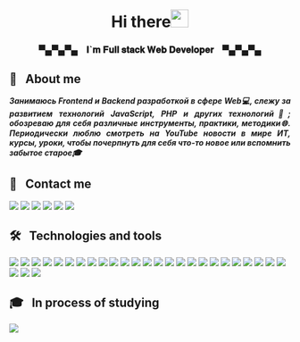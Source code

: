 <h1 align="center">Hi there<img src="https://github.com/blackcater/blackcater/raw/main/images/Hi.gif" height="32"/></h1>
<h3 align="center">▀▄▀▄▀▄ &nbsp;&nbsp; 𝐈`𝐦 𝐅𝐮𝐥𝐥 𝐬𝐭𝐚𝐜𝐤 𝐖𝐞𝐛 𝐃𝐞𝐯𝐞𝐥𝐨𝐩𝐞𝐫 &nbsp;&nbsp; ▀▄▀▄▀▄</h3>

## 💁 &nbsp; About me

<p align="justify" style="font-weight: bold;"><i>Занимаюсь Frontend и Backend разработкой в сфере Web💻, cлежу за развитием технологий JavaScript, PHP и других технологий👀; обозреваю для себя различные инструменты, практики, методики🌐. Периодически люблю смотреть на YouTube новости в мире ИТ, курсы, уроки, чтобы почерпнуть для себя что-то новое или вспомнить забытое старое🎓</i></p>

## 📓 &nbsp; Contact me

<p>
<a href="mailto:promasters93@gmail.com"><img src="https://img.shields.io/badge/Gmail-D14836?style=for-the-badge&logo=gmail&logoColor=white" /></a>
<a href="https://t.me/ProMastersss"><img src="https://img.shields.io/badge/Telegram-2CA5E0?style=for-the-badge&logo=telegram&logoColor=white" /></a>
<a href="https://youtube.com/@ProMasters93"><img src="https://img.shields.io/badge/YouTube-FF0000?style=for-the-badge&logo=youtube&logoColor=white" /></a>
<a href="https://leetcode.com/promasters93/"><img src="https://img.shields.io/badge/-LeetCode-FFA116?style=for-the-badge&logo=LeetCode&logoColor=black" /></a>
<a href="https://www.codewars.com/users/ProMastersss"><img src="https://img.shields.io/badge/Codewars-B1361E?style=for-the-badge&logo=Codewars&logoColor=white" /></a>
<a href="https://github.com/ProMastersss"><img src="https://img.shields.io/badge/GitHub-100000?style=for-the-badge&logo=github&logoColor=white" /></a>
</p>

## 🛠 &nbsp; Technologies and tools

  <!-- width="120" height="44" -->
<span align="center">
  <img src="https://readme-components.vercel.app/api?component=logo&logo=javascript&desc=JavaScript&textfill=ffffff&fill=111111&svgfill=F7DF1E" />
  <img src="https://readme-components.vercel.app/api?component=logo&logo=typescript&desc=TypeScript&textfill=ffffff&fill=111111&svgfill=3178C6" />
  <img src="https://readme-components.vercel.app/api?component=logo&logo=react&textfill=ffffff&fill=111111&svgfill=61DAFB" />
  <img src="https://readme-components.vercel.app/api?component=logo&logo=angular&textfill=ffffff&fill=111111&svgfill=DD0031" />
  <img src="https://readme-components.vercel.app/api?component=logo&logo=reactivex&&desc=RxJS&textfill=ffffff&fill=111111&svgfill=B7178C" />
  <!-- <img src="https://readme-components.vercel.app/api?component=logo&logo=nextdotjs&textfill=ffffff&fill=111111&svgfill=000000" /> -->
  <img src="https://readme-components.vercel.app/api?component=logo&logo=redux&textfill=ffffff&fill=111111&svgfill=764ABC" />
  <img src="https://readme-components.vercel.app/api?component=logo&logo=webpack&textfill=ffffff&fill=111111&svgfill=8DD6F9" />
  <img src="https://readme-components.vercel.app/api?component=logo&logo=html5&&desc=HTML&textfill=ffffff&fill=111111&svgfill=E34F26" />
  <img src="https://readme-components.vercel.app/api?component=logo&logo=css3&&desc=CSS&textfill=ffffff&fill=111111&svgfill=1572B6" />
  <img src="https://readme-components.vercel.app/api?component=logo&logo=sass&textfill=ffffff&fill=111111&svgfill=CC6699" />
  <!-- <img src="https://readme-components.vercel.app/api?component=logo&logo=less&textfill=ffffff&fill=111111&svgfill=1D365D" /> -->
  <img src="https://readme-components.vercel.app/api?component=logo&logo=graphql&desc=GraphQl&textfill=ffffff&fill=111111&svgfill=E10098" />
  <!-- <img src="https://readme-components.vercel.app/api?component=logo&logo=nodedotjs&textfill=ffffff&fill=111111&svgfill=339933" /> -->
  <!-- <img src="https://readme-components.vercel.app/api?component=logo&logo=sequelize&textfill=ffffff&fill=111111&svgfill=52B0E7" /> -->
  <img src="https://readme-components.vercel.app/api?component=logo&logo=nestjs&desc=Nest&textfill=ffffff&fill=111111&svgfill=E0234E" />
  <img src="https://readme-components.vercel.app/api?component=logo&logo=jest&textfill=ffffff&fill=111111&svgfill=C21325" />
  <img src="https://readme-components.vercel.app/api?component=logo&logo=php&desc=PHP&textfill=ffffff&fill=111111&svgfill=777BB4" />
  <img src="https://readme-components.vercel.app/api?component=logo&logo=laravel&textfill=ffffff&fill=111111&svgfill=FF2D20" />
  <img src="https://readme-components.vercel.app/api?component=logo&logo=nginx&textfill=ffffff&fill=111111&svgfill=009639" />
  <img src="https://readme-components.vercel.app/api?component=logo&logo=mysql&textfill=ffffff&fill=111111&svgfill=4479A1" />
  <img src="https://readme-components.vercel.app/api?component=logo&logo=postgresql&desc=PostgreSql&textfill=ffffff&fill=111111&svgfill=4169E1" />
  <img src="https://readme-components.vercel.app/api?component=logo&logo=mongodb&desc=MongoDB&textfill=ffffff&fill=111111&svgfill=47A248" />
  <!-- <img src="https://readme-components.vercel.app/api?component=logo&logo=clickhouse&textfill=ffffff&fill=111111&svgfill=FFCC01" /> -->
  <img src="https://readme-components.vercel.app/api?component=logo&logo=docker&textfill=ffffff&fill=111111&svgfill=2496ED" />
  <img src="https://readme-components.vercel.app/api?component=logo&logo=gitlab&desc=GitLab&textfill=ffffff&fill=111111&svgfill=FC6D26" />
  <img src="https://readme-components.vercel.app/api?component=logo&logo=github&desc=GitHub&textfill=ffffff&fill=111111&svgfill=ffffff" />
  <img src="https://readme-components.vercel.app/api?component=logo&logo=jira&textfill=ffffff&fill=111111&svgfill=0052CC" />
  <img src="https://readme-components.vercel.app/api?component=logo&logo=confluence&textfill=ffffff&fill=111111&svgfill=172B4D" />
  <img src="https://readme-components.vercel.app/api?component=logo&logo=prettier&textfill=ffffff&fill=111111&svgfill=F7B93E" />
  <img src="https://readme-components.vercel.app/api?component=logo&logo=eslint&textfill=ffffff&fill=111111&svgfill=4B32C3" />
  <img src="https://readme-components.vercel.app/api?component=logo&logo=googlechrome&desc=Google%20Chrome&textfill=ffffff&fill=111111&svgfill=4285F4" />
  <img src="https://readme-components.vercel.app/api?component=logo&logo=linux&textfill=ffffff&fill=111111&svgfill=FCC624" />
</span>

## 🎓 &nbsp; In process of studying

<span>
  <img src="https://readme-components.vercel.app/api?component=logo&logo=angularuniversal&desc=Angular%20Universal&textfill=ffffff&fill=111111&svgfill=00ACC1" />
  <!-- <img src="https://readme-components.vercel.app/api?component=logo&logo=vuedotjs&textfill=ffffff&fill=111111&svgfill=4FC08D" /> -->
  <!-- <img src="https://readme-components.vercel.app/api?component=logo&logo=nuxtdotjs&textfill=ffffff&fill=111111&svgfill=00DC82" /> -->
</span>
